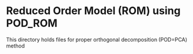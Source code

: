 # Reduced Order Model (ROM) using POD_ROM
This directory holds files for proper orthogonal decomposition (POD=PCA) method 
